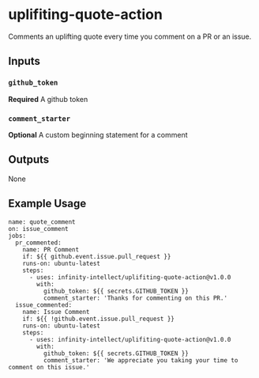 # uplifiting-quote-action
Comments an uplifting quote every time you comment on a PR or an issue.

## Inputs

### `github_token`
**Required** A github token

### `comment_starter`
**Optional** A custom beginning statement for a comment

## Outputs
None

## Example Usage
```
name: quote_comment
on: issue_comment
jobs:
  pr_commented:
    name: PR Comment
    if: ${{ github.event.issue.pull_request }}
    runs-on: ubuntu-latest
    steps:
      - uses: infinity-intellect/uplifiting-quote-action@v1.0.0
        with:
          github_token: ${{ secrets.GITHUB_TOKEN }}
          comment_starter: 'Thanks for commenting on this PR.'
  issue_commented:
    name: Issue Comment
    if: ${{ !github.event.issue.pull_request }}
    runs-on: ubuntu-latest
    steps:
      - uses: infinity-intellect/uplifiting-quote-action@v1.0.0
        with:
          github_token: ${{ secrets.GITHUB_TOKEN }}
          comment_starter: 'We appreciate you taking your time to comment on this issue.'
```
